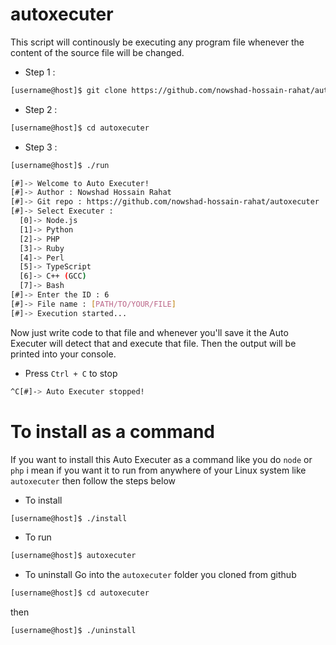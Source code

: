 # autoxecuter
This script will continously be executing any program file whenever the content of the source file will be changed.

* Step 1 :
```bash
[username@host]$ git clone https://github.com/nowshad-hossain-rahat/autoxecuter
```
* Step 2 :
```bash
[username@host]$ cd autoxecuter
```

* Step 3 :
```bash
[username@host]$ ./run

[#]-> Welcome to Auto Executer!
[#]-> Author : Nowshad Hossain Rahat
[#]-> Git repo : https://github.com/nowshad-hossain-rahat/autoxecuter
[#]-> Select Executer :
  [0]-> Node.js
  [1]-> Python
  [2]-> PHP
  [3]-> Ruby
  [4]-> Perl
  [5]-> TypeScript
  [6]-> C++ (GCC)
  [7]-> Bash
[#]-> Enter the ID : 6
[#]-> File name : [PATH/TO/YOUR/FILE]
[#]-> Execution started...
```

Now just write code to that file and whenever you'll save it the Auto Executer will detect that and execute that file. Then the output will be printed into your console.

* Press ```Ctrl + C``` to stop
```bash
^C[#]-> Auto Executer stopped!
```

# To install as a command
If you want to install this Auto Executer as a command like you do ```node``` or ```php``` i mean if you want it to run from anywhere of your Linux system like ```autoxecuter``` then follow the steps below

* To install
```bash
[username@host]$ ./install
```
* To run
```bash
[username@host]$ autoxecuter
```

* To uninstall
Go into the ```autoxecuter``` folder you cloned from github
```bash
[username@host]$ cd autoxecuter
```
then
```bash
[username@host]$ ./uninstall
```

